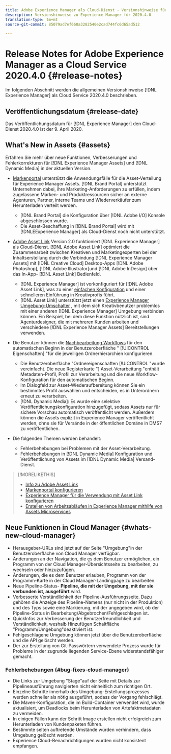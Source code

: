 ```yaml
---
title: Adobe Experience Manager als Cloud-Dienst - Versionshinweise für 2020.4.0
description: Versionshinweise zu Experience Manager für 2020.4.0
translation-type: tm+mt
source-git-commit: 85079ad7ef660a3282540e2cad744fc6d65ad512

---
```



# Release Notes for Adobe Experience Manager as a Cloud Service 2020.4.0 {#release-notes}

Im folgenden Abschnitt werden die allgemeinen Versionshinweise [!DNL Experience Manager] als Cloud Service 2020.4.0 beschrieben.

## Veröffentlichungsdatum {#release-date}

Das Veröffentlichungsdatum für [!DNL Experience Manager] den Cloud-Dienst 2020.4.0 ist der 9. April 2020.

## What&#39;s New in Assets {#assets}

Erfahren Sie mehr über neue Funktionen, Verbesserungen und Fehlerkorrekturen für [!DNL Experience Manager Assets] und [!DNL Dynamic Media] in der aktuellen Version.

* [Markenportal](https://docs.adobe.com/content/help/en/experience-manager-brand-portal/using/home.html) unterstützt die Anwendungsfälle für die Asset-Verteilung für Experience Manager Assets. [!DNL Brand Portal] unterstützt Unternehmen dabei, ihre Marketing-Anforderungen zu erfüllen, indem zugelassene Marken- und Produktressourcen sicher an externe Agenturen, Partner, interne Teams und Wiederverkäufer zum Herunterladen verteilt werden.
   * [!DNL Brand Portal] die Konfiguration über [!DNL Adobe I/O] Konsole abgeschlossen wurde.
   * Die Asset-Beschaffung in [!DNL Brand Portal] wird mit [!DNLEExperience Manager] als Cloud-Dienst noch nicht unterstützt.

* [Adobe Asset Link](https://helpx.adobe.com/enterprise/using/adobe-asset-link.html) Version 2.0 funktioniert [!DNL Experience Manager] als Cloud-Dienst. [!DNL Adobe Asset Link] optimiert die Zusammenarbeit zwischen Kreativen und Marketingexperten bei der Inhaltserstellung durch die Verbindung [!DNL Experience Manager Assets] mit [!DNL Creative Cloud] Desktop-Apps [!DNL Adobe Photoshop], [!DNL Adobe Illustrator]und [!DNL Adobe InDesign] über das In-App- [!DNL Asset Link] Bedienfeld.
   * [!DNL Experience Manager] ist vorkonfiguriert für [!DNL Adobe Asset Link], was zu einer [einfachen Konfiguration](https://helpx.adobe.com/enterprise/using/configure-aem-assets-for-asset-link.html) und einer schnelleren Einführung in Kreativprofis führt.
   * [!DNL Asset Link] unterstützt jetzt einen [Experience Manager Umgebung-Umschalter](https://helpx.adobe.com/enterprise/using/manage-assets-using-adobe-asset-link.html#UseAdobeAssetLink) , mit dem sich Kreativbenutzer problemlos mit einer anderen [!DNL Experience Manager] Umgebung verbinden können. Ein Beispiel, bei dem diese Funktion nützlich ist, sind Agenturdesigner, die mit mehreren Kunden arbeiten und verschiedene [!DNL Experience Manager Assets] Bereitstellungen verwenden.

* Die Benutzer können die [Nachbearbeitung Workflows](/help/assets/asset-microservices-configure-and-use.md#post-processing-workflows) für den automatischen Beginn in der Benutzeroberfläche &quot; [!UICONTROL Eigenschaften] &quot;für die jeweiligen Ordnerhierarchien konfigurieren.
   * Die Benutzeroberfläche &quot;Ordnereigenschaften [!UICONTROL &quot;wurde vereinfacht. Die neue Registerkarte &quot;] Asset-Verarbeitung  &quot;enthält Metadaten-Profil, Profil zur Verarbeitung und die neue Workflow-Konfiguration für den automatischen Beginn.
   * Im Dialogfeld zur Asset-Wiederaufbereitung können Sie ein bestimmtes Profil auswählen und entscheiden, es in Unterordnern erneut zu verarbeiten.
   * [!DNL Dynamic Media]: Es wurde eine selektive Veröffentlichungskonfiguration hinzugefügt, sodass Assets nur für sichere Vorschau automatisch veröffentlicht werden. Außerdem können die Assets explizit in Experience Manager veröffentlicht werden, ohne sie für Versände in der öffentlichen Domäne in DMS7 zu veröffentlichen.

* Die folgenden Themen werden behandelt:
   * Fehlerbehebungen bei Problemen mit der Asset-Verarbeitung.
   * Fehlerbehebungen in [!DNL Dynamic Media] Konfiguration und Veröffentlichung von Assets im [!DNL Dynamic Media] Versand-Dienst.

>[!MORELIKETHIS]
>
>* [Info zu Adobe Asset Link](https://www.adobe.com/de/creativecloud/business/enterprise/adobe-asset-link.html)
>* [Markenportal konfigurieren](https://docs.adobe.com/content/help/en/experience-manager-brand-portal/using/publish/configure-aem-assets-with-brand-portal.html)
>* [Experience Manager für die Verwendung mit Asset Link konfigurieren](https://helpx.adobe.com/enterprise/using/configure-aem-assets-for-asset-link.html)
>* [Erstellen von Arbeitsabläufen in Experience Manager mithilfe von Assets Microservices](https://docs.adobe.com/content/help/en/experience-manager-cloud-service/assets/manage/asset-microservices-configure-and-use.html#post-processing-workflows)


## Neue Funktionen in Cloud Manager {#whats-new-cloud-manager}

* Herausgeber-URLs sind jetzt auf der Seite &quot;Umgebung&quot;in der Benutzeroberfläche von Cloud Manager verfügbar.
* Änderungen an der Navigation, die es dem Benutzer ermöglichen, ein Programm von der Cloud Manager-Übersichtsseite zu bearbeiten, zu wechseln oder hinzuzufügen.
* Änderungen, die es dem Benutzer erlauben, Programm von der Programm-Karte in der Cloud Manager-Landingpage zu bearbeiten.
* Neue Pipeline-Status- **Pipeline, die mit der Umgebung, mit der sie verbunden ist, ausgeführt** wird.
* Verbesserte Verständlichkeit der Pipeline-Ausführungsseite. Dazu gehören die Anzeige des Pipeline-Namens (nur nicht in der Produktion) und des Typs sowie eine Markierung, mit der angegeben wird, ob der Pipeline-Status in Bearbeitung/Abgebrochen/Fehlgeschlagen ist.
* QuickInfos zur Verbesserung der Benutzerfreundlichkeit und Verständlichkeit, weshalb Hinzufügen Schaltfläche &quot;Programm/Umgebung&quot;deaktiviert ist.
* Fehlgeschlagene Umgebung können jetzt über die Benutzeroberfläche und die API gelöscht werden.
* Der zur Erstellung von Git-Passwörtern verwendete Prozess wurde für Probleme in der zugrunde liegenden Service-Ebene widerstandsfähiger gemacht.

### Fehlerbehebungen {#bug-fixes-cloud-manager}

* Die Links zur Umgebung &quot;Stage&quot;auf der Seite mit Details zur Pipelineausführung navigierten nicht einheitlich zum richtigen Ort.
* Einzelne Schritte innerhalb des Umgebung-Erstellungsprozesses werden schneller als nötig ausgeführt, sodass der Vorgang fehlschlägt.
* Die Maven-Konfiguration, die im Build-Container verwendet wird, wurde aktualisiert, um Deadlocks beim Herunterladen von Artefaktmetadaten zu vermeiden.
* In einigen Fällen kann der Schritt Image erstellen nicht erfolgreich zum Herunterladen von Kundenpaketen führen.
* Bestimmte selten auftretende Umstände würden verhindern, dass Umgebung gelöscht werden.
* Experience Cloud-Benachrichtigungen wurden nicht konsistent empfangen.